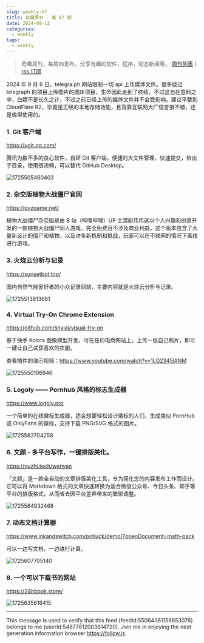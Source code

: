 ```yaml
---
slug: weekly-67
title: 奇趣周刊 - 第 67 期
date: 2024-09-12
categories:
  - weekly
tags:
  - weekly
---
```


> 奇趣周刊，每周四发布，分享有趣的软件，程序，动态新闻等。 [周刊列表](/categories/weekly/) | [rss 订阅](/categories/weekly/index.xml)

2024 年 9 月 6 日，telegra.ph 网站限制一切 api 上传媒体文件。很多绕过 telegraph 的项目上传图片的图床项目，生命因此走到了终结，不过这也在意料之中，白嫖不是长久之计，不过之前已经上传的媒体文件并不会受影响。建议平替到 CloudFlare R2，毕竟是正经的本地存储功能，且背靠互联网大厂信誉很不错，还是值得使用的。

### 1. Git 客户端

https://ugit.qq.com/

腾讯为数不多的良心软件，自研 Git 客户端，便捷的大文件管理，快速提交，检出子目录，使用很流畅，可以替代 GitHub Desktop。

![1725505460403](https://imgurl.zishu.me/2024/09/1725505460403.webp)

### 2. 杂交版植物大战僵尸官网

https://pvzgame.net/

植物大战僵尸杂交版是由 B 站（哔哩哔哩）UP 主潜艇伟伟迷以个人兴趣和创意开发的一款植物大战僵尸同人游戏，完全免费且不涉及商业利益​ ​。这个版本包含了大量新设计的僵尸和植物，以及许多新机制和挑战，玩家可以在不联网的情况下离线进行游戏​。

### 3. 火烧云分析与记录

https://sunsetbot.top/

国内自然气候爱好者的小众记录网站，主要内容就是火烧云分析与记录。

![1725513913681](https://imgurl.zishu.me/2024/09/1725513913681.webp)

### 4. Virtual Try-On Chrome Extension

https://github.com/shyjal/visual-try-on

基于快手 Kolors 图像模型开发，可在任何电商网站上，上传一张自己照片，即可一键让自己试穿喜欢的衣服。

查看插件的演示视频：https://www.youtube.com/watch?v=1LQ2345lANM

![1725550106946](https://imgurl.zishu.me/2024/08/1725550106946.webp)

### 5. Logoly —— Pornhub 风格的标志生成器

https://www.logoly.pro

一个简单的在线徽标生成器，适合想要轻松设计徽标的人们，生成类似 PornHub 或 OnlyFans 的徽标，支持下载 PNG/SVG 格式的图片。

![1725583704258](https://imgurl.zishu.me/2024/09/1725583704258.webp)

### 6. 文颜 - 多平台写作，一键排版美化。

https://yuzhi.tech/wenyan

「文颜」是一款全自动的文章排版美化工具，专为简化您的内容发布工作而设计。它可以将 Markdown 格式的文章快速转换为适合微信公众号、今日头条、知乎等平台的排版格式，从而省去因平台差异带来的繁琐调整。

![1725584932468](https://imgurl.zishu.me/2024/09/1725584932468.webp)

### 7. 动态文档计算器

https://www.inkandswitch.com/potluck/demo/?openDocument=math-pack

可以一边写文档，一边进行计算。

![1725607705140](https://imgurl.zishu.me/2024/09/1725607705140.webp)

### 8. 一个可以下载书的网站

https://24hbook.store/

![1725635616415](https://imgurl.zishu.me/2024/09/1725635616415.webp)


---

This message is used to verify that this feed (feedId:55064361156653076) belongs to me (userId:54877812003614720). Join me in enjoying the next generation information browser https://follow.is.
